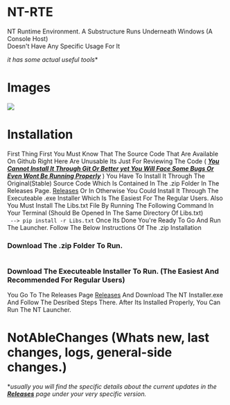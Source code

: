 # NT-RTE
NT Runtime Environment. A Substructure Runs Underneath Windows (A Console Host)  
Doesn't Have Any Specific Usage For It
  
  *it has some actual useful tools**

# Images

![](https://cdn.discordapp.com/attachments/790231513849266177/983756227446198312/2022-06-07_18_35_35.png)








# Installation
First Thing First You Must Know That The Source Code That Are Available On Github Right Here Are Unusable Its Just For Reviewing The Code (  **<ins>***You Cannot Install It Through Git Or Better yet You Will Face Some Bugs Or Even Wont Be Running Properly***</ins>**  ) You Have To Install It Through The Original(Stable) Source Code Which Is Contained In The .zip Folder In The Releases Page. <a href="https://github.com/suegdu/NT-RTE/releases">Releases</a> Or In Otherwise You Could Install It Through The Executeable .exe Installer Which Is The Easiest For The Regular Users. Also You Must Install The Libs.txt File By Running The Following Command In Your Terminal (Should Be Opened In The Same Directory Of Libs.txt)  
``` --> pip install -r Libs.txt```
Once Its Done You're Ready To Go And Run The Launcher. Follow The Below Instructions Of The .zip Installation

### Download The .zip Folder To Run.





#
### Download The Executeable Installer To Run.  (The Easiest And Recommended For Regular Users)
You Go To The Releases Page <a href="https://github.com/suegdu/NT-RTE/releases">Releases</a> And Download The NT Installer.exe And Follow The Desribed Steps There.
After Its Installed Properly, You Can Run The NT Launcher.

<!---
 # Optional Services (Not available at the current time)
Collecting some data that is useful in improving the product and special additions in the future, and this information does not exceed the limit of the program, or you collect what is outside the program. You have the freedom to choose to download this service that is useful in product improvement and development, or you can use it without this service. It also gives you some of the features built into the service pack.  
The Package Service: `"NT Bound"`  
You Will Be Asked To Install It During The Procedure Of The Installation, To Install The Service Pack(NT Bound)
+ Which revolves around the information of the device that operates the product where there is the possibility to correct errors or discuss them if they are related to a particular model of devices. or sending reports using this pack service.(note: this program is in need of an internet connections sometimes. to work properly(in other words without being bothered by poping that you are not connected.)) but this is barely may happen and its only include the updates checking.(which is barely too ,***jk***)
--->



# NotAbleChanges (Whats new, last changes, logs, general-side changes.)
  **usually you will find the specific details about the current updates in the <a href="https://github.com/suegdu/NT-RTE/releases"><ins>***Releases***</ins></a> page under your very specific version.* 

